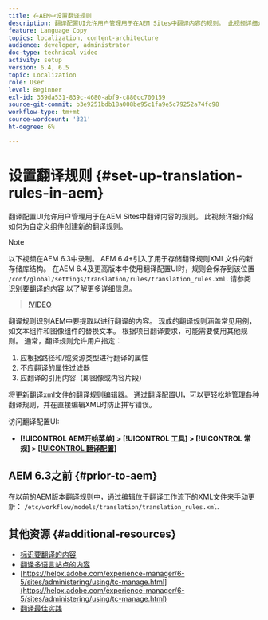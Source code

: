 ```yaml
---
title: 在AEM中设置翻译规则
description: 翻译配置UI允许用户管理用于在AEM Sites中翻译内容的规则。 此视频详细介绍如何为自定义组件创建新的翻译规则。
feature: Language Copy
topics: localization, content-architecture
audience: developer, administrator
doc-type: technical video
activity: setup
version: 6.4, 6.5
topic: Localization
role: User
level: Beginner
exl-id: 359da531-839c-4680-abf9-c880cc700159
source-git-commit: b3e9251bdb18a008be95c1fa9e5c79252a74fc98
workflow-type: tm+mt
source-wordcount: '321'
ht-degree: 6%

---
```


# 设置翻译规则 {#set-up-translation-rules-in-aem}

翻译配置UI允许用户管理用于在AEM Sites中翻译内容的规则。 此视频详细介绍如何为自定义组件创建新的翻译规则。

>[!NOTE]
>
> 以下视频在AEM 6.3中录制。 AEM 6.4+引入了用于存储翻译规则XML文件的新存储库结构。 在AEM 6.4及更高版本中使用翻译配置UI时，规则会保存到该位置 `/conf/global/settings/translation/rules/translation_rules.xml`. 请参阅 [识别要翻译的内容](https://helpx.adobe.com/experience-manager/6-5/sites/administering/using/tc-rules.html) 以了解更多详细信息。

>[!VIDEO](https://video.tv.adobe.com/v/18135?quality=12&learn=on)

翻译规则识别AEM中要提取以进行翻译的内容。 现成的翻译规则涵盖常见用例，如文本组件和图像组件的替换文本。 根据项目翻译要求，可能需要使用其他规则。 通常，翻译规则允许用户指定：

1. 应根据路径和/或资源类型进行翻译的属性
2. 不应翻译的属性过滤器
3. 应翻译的引用内容（即图像或内容片段）

将更新翻译xml文件的翻译规则编辑器。 通过翻译配置UI，可以更轻松地管理各种翻译规则，并在直接编辑XML时防止拼写错误。

访问翻译配置UI:

* **[!UICONTROL AEM开始菜单] > [!UICONTROL 工具] > [!UICONTROL 常规] > [[!UICONTROL 翻译配置]](http://localhost:4502/libs/cq/translation/translationrules/contexts.html)**

## AEM 6.3之前 {#prior-to-aem}

在以前的AEM版本翻译规则中，通过编辑位于翻译工作流下的XML文件来手动更新： `/etc/workflow/models/translation/translation_rules.xml`.

## 其他资源 {#additional-resources}

* [标识要翻译的内容](https://helpx.adobe.com/experience-manager/6-5/sites/administering/using/tc-rules.html)
* [翻译多语言站点的内容](https://helpx.adobe.com/cn/experience-manager/6-5/sites/administering/using/translation.html)
* [https://helpx.adobe.com/experience-manager/6-5/sites/administering/using/tc-manage.html](https://helpx.adobe.com/experience-manager/6-5/sites/administering/using/tc-manage.html)
* [翻译最佳实践](https://helpx.adobe.com/experience-manager/6-5/sites/administering/using/tc-bp.html)

